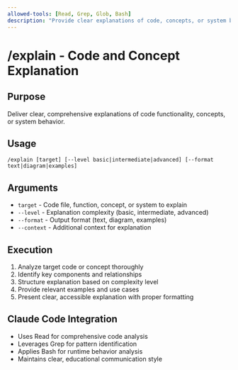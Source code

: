 ```yaml
---
allowed-tools: [Read, Grep, Glob, Bash]
description: "Provide clear explanations of code, concepts, or system behavior"
---
```


# /explain - Code and Concept Explanation

## Purpose
Deliver clear, comprehensive explanations of code functionality, concepts, or system behavior.

## Usage
```
/explain [target] [--level basic|intermediate|advanced] [--format text|diagram|examples]
```

## Arguments
- `target` - Code file, function, concept, or system to explain
- `--level` - Explanation complexity (basic, intermediate, advanced)
- `--format` - Output format (text, diagram, examples)
- `--context` - Additional context for explanation

## Execution
1. Analyze target code or concept thoroughly
2. Identify key components and relationships
3. Structure explanation based on complexity level
4. Provide relevant examples and use cases
5. Present clear, accessible explanation with proper formatting

## Claude Code Integration
- Uses Read for comprehensive code analysis
- Leverages Grep for pattern identification
- Applies Bash for runtime behavior analysis
- Maintains clear, educational communication style
